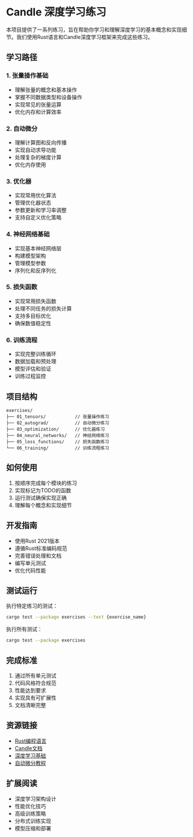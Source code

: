 # Candle 深度学习练习

本项目提供了一系列练习，旨在帮助你学习和理解深度学习的基本概念和实现细节。我们使用Rust语言和Candle深度学习框架来完成这些练习。

## 学习路径

### 1. 张量操作基础
- 理解张量的概念和基本操作
- 掌握不同数据类型和设备操作
- 实现常见的张量运算
- 优化内存和计算效率

### 2. 自动微分
- 理解计算图和反向传播
- 实现自动求导功能
- 处理复杂的梯度计算
- 优化内存使用

### 3. 优化器
- 实现常用优化算法
- 管理优化器状态
- 参数更新和学习率调整
- 支持自定义优化策略

### 4. 神经网络基础
- 实现基本神经网络层
- 构建模型架构
- 管理模型参数
- 序列化和反序列化

### 5. 损失函数
- 实现常用损失函数
- 处理不同任务的损失计算
- 支持多目标优化
- 确保数值稳定性

### 6. 训练流程
- 实现完整训练循环
- 数据加载和预处理
- 模型评估和验证
- 训练过程监控

## 项目结构

```
exercises/
├── 01_tensors/           // 张量操作练习
├── 02_autograd/          // 自动微分练习
├── 03_optimization/      // 优化器练习
├── 04_neural_networks/   // 神经网络练习
├── 05_loss_functions/    // 损失函数练习
└── 06_training/          // 训练流程练习
```

## 如何使用

1. 按顺序完成每个模块的练习
2. 实现标记为TODO的函数
3. 运行测试确保实现正确
4. 理解每个概念和实现细节

## 开发指南

- 使用Rust 2021版本
- 遵循Rust标准编码规范
- 完善错误处理和文档
- 编写单元测试
- 优化代码性能

## 测试运行

执行特定练习的测试：
```bash
cargo test --package exercises --test {exercise_name}
```

执行所有测试：
```bash
cargo test --package exercises
```

## 完成标准

1. 通过所有单元测试
2. 代码风格符合规范
3. 性能达到要求
4. 实现具有可扩展性
5. 文档清晰完整

## 资源链接

- [Rust编程语言](https://www.rust-lang.org/)
- [Candle文档](https://docs.rs/candle-core)
- [深度学习基础](https://d2l.ai/)
- [自动微分教程](https://rufflewind.com/2016-12-30/reverse-mode-automatic-differentiation)

## 扩展阅读

- 深度学习架构设计
- 性能优化技巧
- 高级训练策略
- 分布式训练实现
- 模型压缩和部署
